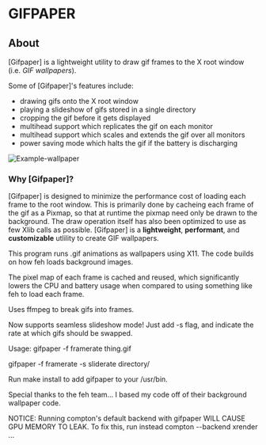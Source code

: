 # GIFPAPER

## About

[Gifpaper] is a lightweight utility to draw gif frames to the X root window (i.e. *GIF wallpapers*).

Some of [Gifpaper]'s features include:

* drawing gifs onto the X root window
* playing a slideshow of gifs stored in a single directory
* cropping the gif before it gets displayed
* multihead support which replicates the gif on each monitor
* multihead support which scales and extends the gif over all monitors
* power saving mode which halts the gif if the battery is discharging

![Example-wallpaper](https://gitlab.com/rkaldawy/readme_resources/blob/master/out.gif)

### Why [Gifpaper]?

[Gifpaper] is designed to minimize the performance cost of loading each frame to the root window. This
is primarily done by cacheing each frame of the gif as a Pixmap, so that at runtime the pixmap need only
be drawn to the background. The draw operation itself has also been optimized to use as few Xlib calls
as possible. [Gifpaper] is a **lightweight**, **performant**, and **customizable** utlility to create
GIF wallpapers. 

This program runs .gif animations as wallpapers using X11. The code builds on how
feh loads background images.

The pixel map of each frame is cached and reused, which significantly lowers the
CPU and battery usage when compared to using something like feh to load each frame.

Uses ffmpeg to break gifs into frames. 

Now supports seamless slideshow mode! Just add -s flag, and indicate the rate at which gifs should be swapped.

Usage: gifpaper -f framerate thing.gif

gifpaper -f framerate -s sliderate directory/


Run make install to add gifpaper to your /usr/bin.

Special thanks to the feh team... I based my code off of their background wallpaper code.

NOTICE: Running compton's default backend with gifpaper WILL CAUSE GPU MEMORY TO LEAK.
To fix this, run instead compton --backend xrender ...
